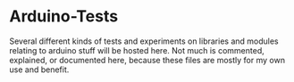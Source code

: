 # Arduino-Tests
Several different kinds of tests and experiments on libraries and modules relating to arduino stuff will be hosted here.
Not much is commented, explained, or documented here, because these files are mostly for my own use and benefit.
